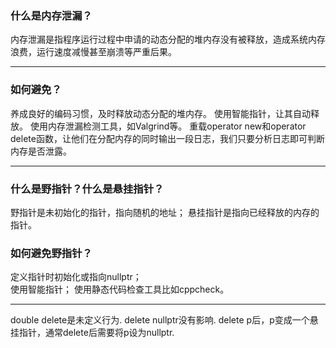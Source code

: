 ### 什么是内存泄漏？

内存泄漏是指程序运行过程中申请的动态分配的堆内存没有被释放，造成系统内存浪费，运行速度减慢甚至崩溃等严重后果。

---

### 如何避免？

养成良好的编码习惯，及时释放动态分配的堆内存。
使用智能指针，让其自动释放。
使用内存泄漏检测工具，如Valgrind等。
重载operator new和operator delete函数，让他们在分配内存的同时输出一段日志，我们只要分析日志即可判断内存是否泄露。

---

### 什么是野指针？什么是悬挂指针？

野指针是未初始化的指针，指向随机的地址；
悬挂指针是指向已经释放的内存的指针。

### 如何避免野指针？
定义指针时初始化或指向nullptr；  
使用智能指针；
使用静态代码检查工具比如cppcheck。

---

double delete是未定义行为.
delete nullptr没有影响.
delete p后，p变成一个悬挂指针，通常delete后需要将p设为nullptr.